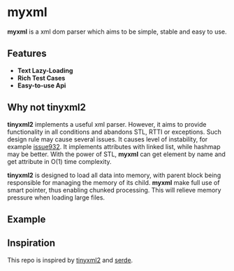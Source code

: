 # myxml

**myxml** is a xml dom parser which aims to be simple, stable and easy to use. 

## Features

- **Text Lazy-Loading**
- **Rich Test Cases**
- **Easy-to-use Api**

## Why not tinyxml2

**tinyxml2** implements a useful xml parser. However, it aims to provide functionality in all conditions and abandons STL, RTTI or exceptions. Such design rule may cause several issues. It causes level of instability, for example [issue932](https://github.com/leethomason/tinyxml2/issues/932). It implements attributes with linked list, while hashmap may be better. With the power of STL, **myxml** can get element by name and get attribute in O(1) time complexity.

**tinyxml2** is designed to load all data into memory, with parent block being responsible for managing the memory of its child. **myxml** make full use of smart pointer, thus enabling chunked processing. This will relieve memory pressure when loading large files.

## Example



## Inspiration

This repo is inspired by [tinyxml2](https://github.com/leethomason/tinyxml2) and [serde](https://crates.io/crates/serde).